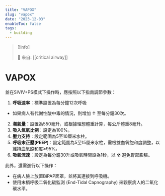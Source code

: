 ```yaml
---
title: "VAPOX"
slug: "vapox"
date: "2023-12-03"
enableToc: false
tags:
  - building
---
```


> [!info]
>
> 🌱 來自: [[critical airway]]

# VAPOX

並在SIVIV+PS模式下操作時，應按照以下指南調節參數：

1. **呼吸速率**：標準設置為每分鐘12次呼吸

- 如果病人有代謝性酸中毒的情況，則增加 ↑ 至每分鐘30次。

2. **潮氣量**：設置為550毫升，或根據理想體重計算，每公斤體重8毫升。
3. **吸入氧氣比例**：設定為100%。
4. **壓力支持**：設定範圍為5至10厘米水柱。
5. **呼吸末正壓(PEEP)**：設定範圍為5至15厘米水柱，需根據血氧飽和度調整，以維持血氧飽和度≥95%。
6. **吸氣流速**：設定為每分鐘30升或吸氣時間設為1秒，以 ☢ 避免胃部膨脹。

此外，還需進行以下操作：

- 在病人臉上放置BiPAP面罩，並將其連接到呼吸機。
- 使用末梢呼吸二氧化碳監測 (End-Tidal Capnography) 來觀察病人的二氧化碳水平。
